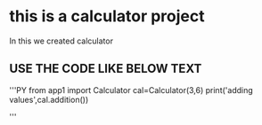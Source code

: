 # this is a calculator project
 In this we created calculator
 ## USE THE CODE LIKE BELOW TEXT
 '''PY
from app1 import Calculator
cal=Calculator(3,6)
print('adding values',cal.addition())

 '''
